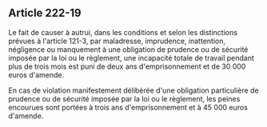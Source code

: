 Article 222-19
----
Le fait de causer à autrui, dans les conditions et selon les distinctions
prévues à l'article 121-3, par maladresse, imprudence, inattention, négligence
ou manquement à une obligation de prudence ou de sécurité imposée par la loi ou
le règlement, une incapacité totale de travail pendant plus de trois mois est
puni de deux ans d'emprisonnement et de 30 000 euros d'amende.

En cas de violation manifestement délibérée d'une obligation particulière de
prudence ou de sécurité imposée par la loi ou le règlement, les peines encourues
sont portées à trois ans d'emprisonnement et à 45 000 euros d'amende.
